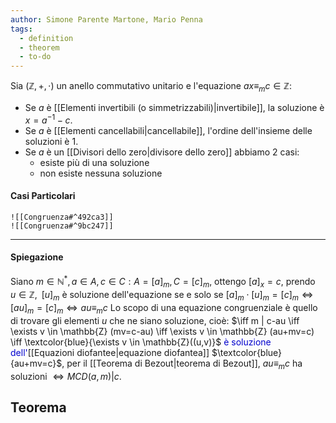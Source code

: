 ```yaml
---
author: Simone Parente Martone, Mario Penna
tags:
  - definition
  - theorem
  - to-do
---
```

Sia $(\mathbb{Z},+,\cdot)$ un anello commutativo unitario e l'equazione $ax \equiv_m c \in \mathbb{Z}$:
- Se $a$ è [[Elementi invertibili (o simmetrizzabili)|invertibile]], la soluzione è $x=a^{-1}-c$.
- Se $a$ è [[Elementi cancellabili|cancellabile]], l'ordine dell'insieme delle soluzioni è 1.
- Se $a$ è un [[Divisori dello zero|divisore dello zero]] abbiamo 2 casi:
	- esiste più di una soluzione
	- non esiste nessuna soluzione
#### Casi Particolari
	![[Congruenza#^492ca3]]
	![[Congruenza#^9bc247]]
---
#### Spiegazione
Siano $m \in \mathbb{N}^*, a \in A, c \in C : A=[a]_m, C=[c]_m$, ottengo  $[a]_x=c$, prendo $u \in \mathbb{Z}, \; \; [u]_m$ è soluzione dell'equazione se e solo se $[a]_m \cdot [u]_m = [c]_m \iff [au]_m = [c]_m \iff au \equiv_m c$
Lo scopo di una equazione congruenziale è quello di trovare gli elementi $u$ che ne siano soluzione, cioè: $\iff m | c-au \iff \exists v \in \mathbb{Z} (mv=c-au) \iff \exists v \in \mathbb{Z} (au+mv=c) \iff \textcolor{blue}{\exists v \in \mathbb{Z}((u,v)}$ <span style="color:#0000CD">è soluzione dell'</span>[[Equazioni diofantee|equazione diofantea]] $\textcolor{blue}{au+mv=c}$, per il [[Teorema di Bezout|teorema di Bezout]], $au \equiv_m c$ ha soluzioni $\iff MCD(a,m)|c$.


## Teorema
